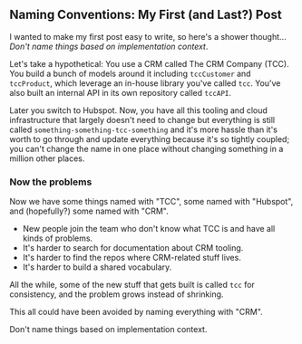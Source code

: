 ## Naming Conventions: My First (and Last?) Post

I wanted to make my first post easy to write, so here's a shower thought... _Don't name things based on implementation context_.

Let's take a hypothetical: You use a CRM called The CRM Company (TCC). You build a bunch of models around it including `tccCustomer` and `tccProduct`, which leverage an in-house library you've called `tcc`. You've also built an internal API in its own repository called `tccAPI`.

Later you switch to Hubspot. Now, you have all this tooling and cloud infrastructure that largely doesn't need to change but everything is still called `something-something-tcc-something` and it's more hassle than it's worth to go through and update everything because it's so tightly coupled; you can't change the name in one place without changing something in a million other places.

### Now the problems

Now we have some things named with "TCC", some named with "Hubspot", and (hopefully?) some named with "CRM".

- New people join the team who don't know what TCC is and have all kinds of problems.
- It's harder to search for documentation about CRM tooling.
- It's harder to find the repos where CRM-related stuff lives.
- It's harder to build a shared vocabulary.

All the while, some of the new stuff that gets built is called `tcc` for consistency, and the problem grows instead of shrinking.

This all could have been avoided by naming everything with "CRM".

Don't name things based on implementation context.
